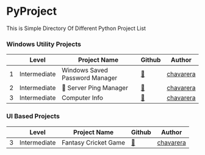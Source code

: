 # PyProject
This is Simple Directory Of Different Python Project List


### Windows Utility Projects
|         |Level | Project Name  |Github|Author|
|-----------------------------------------|------------------|------------------|------------------|------------------|
|1|Intermediate| Windows Saved Password Manager ⠀⠀ |[:link:](https://github.com/chavarera/WSPManager) | [chavarera](https://github.com/chavarera) |
|2|Intermediate| :rocket: Server Ping Manager |[:link:](https://github.com/chavarera/ServerPingManager)| [chavarera](https://github.com/chavarera) |
|3|Intermediate| Computer Info |[:link:](https://github.com/chavarera/Cinfo)| [chavarera](https://github.com/chavarera) |


### UI Based Projects
|         |Level | Project Name  |Github|Author|
|-----------------------------------------|------------------|------------------|------------------|------------------|
|3|Intermediate| Fantasy Cricket Game |[:link:](https://github.com/chavarera/Fantasy-Cricket-Game)| [chavarera](https://github.com/chavarera) |
